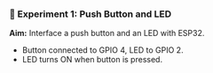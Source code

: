 ### 🔹 Experiment 1: Push Button and LED  
**Aim:** Interface a push button and an LED with ESP32.  
- Button connected to GPIO 4, LED to GPIO 2.  
- LED turns ON when button is pressed.  

